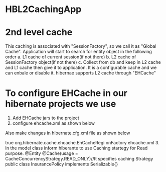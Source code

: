 # HBL2CachingApp

2nd level cache
============
This caching is associated with "SessionFactory", so we call it as "Global
Cache".
Application will start to search for entity object in the following order
a. L1 cache of current session(if not there)
b. L2 cache of SessionFactory object(if not there)
c. Collect from db and keep in L2 cache and L1 cache then give it to
application.
It is a configurable cache and we can enbale or disable it.
hibernae supports L2 cache through "EHCache"

To configure EHCache in our hibernate projects we use
==============================================
1. Add EHCache jars to the project
2. configure ehcache.xml as shown below
<ehcache>
<diskStore path="java.io.tmpdir"/>
<defaultCache
maxElementsInMemory="100"
eternal="false"
timeToIdleSeconds="10"
timeToLiveSeconds="30"
overflowToDisk="true"
/>
</ehcache>
Also make changes in hibernate.cfg.xml file as shown below
<!-- Configuring EH cache... -->

<property name="hibernate.cache.use_second_level_cache">true</property>
<property
name="hibernate.cache.region.factory_class">org.hibernate.cache.ehcache.EhCacheRegi
onFactory</property>
<property
name="net.sf.ehcache.configurationResourceName">ehcache.xml</property>
3. In the model class inform hiberante to use Caching startegy for Read purpose.
@Entity
@Cache(usage = CacheConcurrencyStrategy.READ_ONLY)//It specifies caching Strategy
public class InsurancePolicy implements Serializable{}
